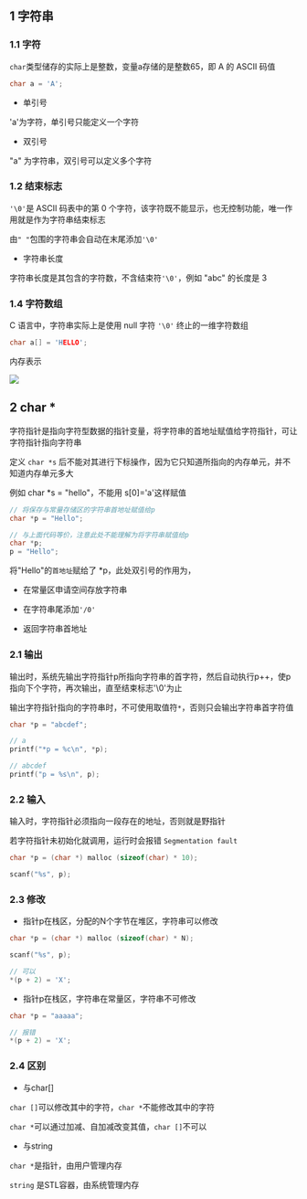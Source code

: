 <!--
 * @Description: 
 * @Version: 1.0
 * @Author: DaLao
 * @Email: dalao_li@163.com
 * @Date: 2021-11-13 23:31:24
 * @LastEditors: dalao
 * @LastEditTime: 2022-04-19 22:37:00
-->

## 1 字符串


### 1.1 字符


`char`类型储存的实际上是整数，变量a存储的是整数65，即 A 的 ASCII 码值

```c
char a = 'A';
```


- 单引号

'a'为字符，单引号只能定义一个字符


- 双引号

"a" 为字符串，双引号可以定义多个字符


### 1.2 结束标志


`'\0'`是 ASCII 码表中的第 0 个字符，该字符既不能显示，也无控制功能，唯一作用就是作为字符串结束标志

由`" "`包围的字符串会自动在末尾添加`'\0'`


- 字符串长度

字符串长度是其包含的字符数，不含结束符`'\0'`，例如 "abc" 的长度是 3


### 1.4 字符数组


C 语言中，字符串实际上是使用 null 字符 `'\0'` 终止的一维字符数组

```c
char a[] = 'HELLO';
```

内存表示

![](https://cdn.hurra.ltd/img/2022-4-5-2248.svg)



## 2 char \*


字符指针是指向字符型数据的指针变量，将字符串的首地址赋值给字符指针，可让字符指针指向字符串

定义 `char *s` 后不能对其进行下标操作，因为它只知道所指向的内存单元，并不知道内存单元多大

例如 char *s = "hello"，不能用 s[0]='a'这样赋值

```c
// 将保存与常量存储区的字符串首地址赋值给p
char *p = "Hello";

// 与上面代码等价，注意此处不能理解为将字符串赋值给p
char *p;
p = "Hello";
```

将"Hello"的`首地址`赋给了 *p，此处双引号的作用为，

- 在常量区申请空间存放字符串 


- 在字符串尾添加`'/0'`


- 返回字符串首地址



### 2.1 输出


输出时，系统先输出字符指针p所指向字符串的首字符，然后自动执行p++，使p指向下个字符，再次输出，直至结束标志'\0'为止

输出字符指针指向的字符串时，不可使用取值符`*`，否则只会输出字符串首字符值

```c
char *p = "abcdef";

// a
printf("*p = %c\n", *p);

// abcdef
printf("p = %s\n", p);
```



### 2.2 输入


输入时，字符指针必须指向一段存在的地址，否则就是野指针

若字符指针未初始化就调用，运行时会报错 `Segmentation fault`

```c
char *p = (char *) malloc (sizeof(char) * 10);

scanf("%s", p);
```



### 2.3 修改


- 指针p在栈区，分配的N个字节在堆区，字符串可以修改

```c
char *p = (char *) malloc (sizeof(char) * N);

scanf("%s", p);

// 可以
*(p + 2) = 'X';
```


- 指针p在栈区，字符串在常量区，字符串不可修改

```c
char *p = "aaaaa";

// 报错
*(p + 2) = 'X';
```



### 2.4 区别


- 与char[]

`char []`可以修改其中的字符，`char *`不能修改其中的字符

`char *`可以通过加减、自加减改变其值，`char []`不可以


- 与string

`char *`是指针，由用户管理内存

`string` 是STL容器，由系统管理内存